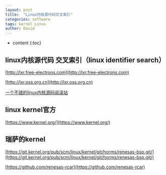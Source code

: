 ```yaml
---
layout: post
title:  "Linux内核源代码交叉索引"
categories: software
tags: kernel Linux
author: David
---
```


* content
{:toc}

## linux内核源代码 交叉索引（linux identifier search）

[http://lxr.free-electrons.com](http://lxr.free-electrons.com)  

[http://lxr.oss.org.cn](http://lxr.oss.org.cn)

[一个不错的linux内核源码阅读站](https://elixir.bootlin.com/linux/v5.5-rc2/source)


## linux kernel官方
[https://www.kernel.org/](https://www.kernel.org/)


## 瑞萨的kernel
[https://git.kernel.org/pub/scm/linux/kernel/git/horms/renesas-bsp.git/](https://git.kernel.org/pub/scm/linux/kernel/git/horms/renesas-bsp.git/)


[https://github.com/renesas-rcar](https://github.com/renesas-rcar)
